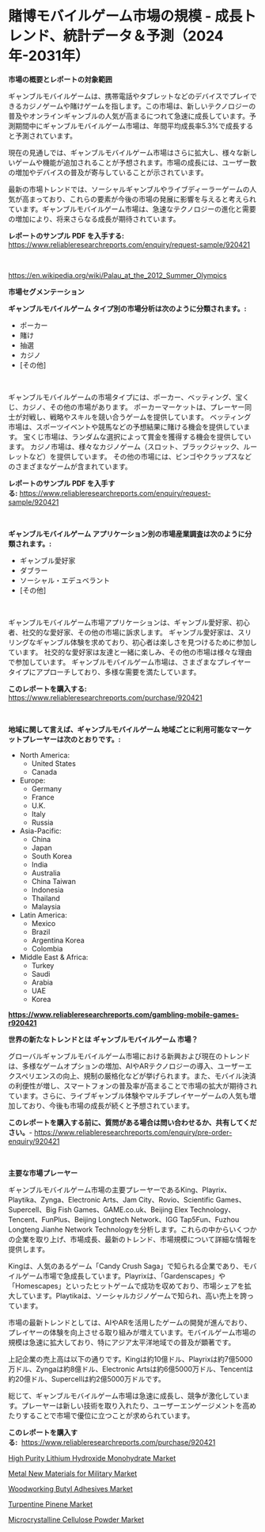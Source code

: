 <p><h1>賭博モバイルゲーム市場の規模 - 成長トレンド、統計データ＆予測（2024年-2031年）</h1></p><p><strong>市場の概要とレポートの対象範囲</strong></p>
<p><p>ギャンブルモバイルゲームは、携帯電話やタブレットなどのデバイスでプレイできるカジノゲームや賭けゲームを指します。この市場は、新しいテクノロジーの普及やオンラインギャンブルの人気が高まるにつれて急速に成長しています。予測期間中にギャンブルモバイルゲーム市場は、年間平均成長率5.3%で成長すると予測されています。</p><p>現在の見通しでは、ギャンブルモバイルゲーム市場はさらに拡大し、様々な新しいゲームや機能が追加されることが予想されます。市場の成長には、ユーザー数の増加やデバイスの普及が寄与していることが示されています。</p><p>最新の市場トレンドでは、ソーシャルギャンブルやライブディーラーゲームの人気が高まっており、これらの要素が今後の市場の発展に影響を与えると考えられています。ギャンブルモバイルゲーム市場は、急速なテクノロジーの進化と需要の増加により、将来さらなる成長が期待されています。</p></p>
<p><strong>レポートのサンプル PDF を入手する:</strong> <a href="https://www.reliableresearchreports.com/enquiry/request-sample/920421">https://www.reliableresearchreports.com/enquiry/request-sample/920421</a></p>
<p>&nbsp;</p>
<p><a href="https://en.wikipedia.org/wiki/Palau_at_the_2012_Summer_Olympics">https://en.wikipedia.org/wiki/Palau_at_the_2012_Summer_Olympics</a></p>
<p><strong>市場セグメンテーション</strong></p>
<p><strong>ギャンブルモバイルゲーム タイプ別の市場分析は次のように分類されます。:</strong></p>
<p><ul><li>ポーカー</li><li>賭け</li><li>抽選</li><li>カジノ</li><li>[その他]</li></ul></p>
<p>&nbsp;</p>
<p><p>ギャンブルモバイルゲームの市場タイプには、ポーカー、ベッティング、宝くじ、カジノ、その他の市場があります。 ポーカーマーケットは、プレーヤー同士が対戦し、戦略やスキルを競い合うゲームを提供しています。 ベッティング市場は、スポーツイベントや競馬などの予想結果に賭ける機会を提供しています。 宝くじ市場は、ランダムな選択によって賞金を獲得する機会を提供しています。 カジノ市場は、様々なカジノゲーム（スロット、ブラックジャック、ルーレットなど）を提供しています。 その他の市場には、ビンゴやクラップスなどのさまざまなゲームが含まれています。</p></p>
<p><strong>レポートのサンプル PDF を入手する:</strong>&nbsp;<a href="https://www.reliableresearchreports.com/enquiry/request-sample/920421">https://www.reliableresearchreports.com/enquiry/request-sample/920421</a></p>
<p>&nbsp;</p>
<p><strong> ギャンブルモバイルゲーム アプリケーション別の市場産業調査は次のように分類されます。:</strong></p>
<p><ul><li>ギャンブル愛好家</li><li>ダブラー</li><li>ソーシャル・エデュベラント</li><li>[その他]</li></ul></p>
<p>&nbsp;</p>
<p><p>ギャンブルモバイルゲーム市場アプリケーションは、ギャンブル愛好家、初心者、社交的な愛好家、その他の市場に訴求します。 ギャンブル愛好家は、スリリングなギャンブル体験を求めており、初心者は楽しさを見つけるために参加しています。 社交的な愛好家は友達と一緒に楽しみ、その他の市場は様々な理由で参加しています。 ギャンブルモバイルゲーム市場は、さまざまなプレイヤータイプにアプローチしており、多様な需要を満たしています。</p></p>
<p><strong>このレポートを購入する:</strong>&nbsp; <a href="https://www.reliableresearchreports.com/purchase/920421">https://www.reliableresearchreports.com/purchase/920421</a></p>
<p>&nbsp;</p>
<p><strong>地域に関して言えば、ギャンブルモバイルゲーム 地域ごとに利用可能なマーケットプレーヤーは次のとおりです。:</strong></p>
<p><ul>
    <li>
        North America:
        <ul>
            <li>United States</li>
            <li>Canada</li>
        </ul>
    </li>
    <li>
        Europe:
        <ul>
            <li>Germany</li>
            <li>France</li>
            <li>U.K.</li>
            <li>Italy</li>
            <li>Russia</li>
        </ul>
    </li>
    <li>
        Asia-Pacific:
        <ul>
            <li>China</li>
            <li>Japan</li>
            <li>South Korea</li>
            <li>India</li>
            <li>Australia</li>
            <li>China Taiwan</li>
            <li>Indonesia</li>
            <li>Thailand</li>
            <li>Malaysia</li>
        </ul>
    </li>
    <li>
        Latin America:
        <ul>
            <li>Mexico</li>
            <li>Brazil</li>
            <li>Argentina Korea</li>
            <li>Colombia</li>
        </ul>
    </li>
    <li>
        Middle East & Africa:
        <ul>
            <li>Turkey</li>
            <li>Saudi</li>
            <li>Arabia</li>
            <li>UAE</li>
            <li>Korea</li>
        </ul>
    </li>
    </ul></p>
<p><strong><a href="https://www.reliableresearchreports.com/gambling-mobile-games-r920421">https://www.reliableresearchreports.com/gambling-mobile-games-r920421</a></strong>&nbsp;</p>
<p><strong>世界の新たなトレンドとは ギャンブルモバイルゲーム 市場？</strong></p>
<p><p>グローバルギャンブルモバイルゲーム市場における新興および現在のトレンドは、多様なゲームオプションの増加、AIやARテクノロジーの導入、ユーザーエクスペリエンスの向上、規制の厳格化などが挙げられます。また、モバイル決済の利便性が増し、スマートフォンの普及率が高まることで市場の拡大が期待されています。さらに、ライブギャンブル体験やマルチプレイヤーゲームの人気も増加しており、今後も市場の成長が続くと予想されています。</p></p>
<p><strong>このレポートを購入する前に、質問がある場合は問い合わせるか、共有してください。</strong>- <a href="https://www.reliableresearchreports.com/enquiry/pre-order-enquiry/920421">https://www.reliableresearchreports.com/enquiry/pre-order-enquiry/920421</a></p>
<p>&nbsp;</p>
<p><strong>主要な市場プレーヤー</strong></p>
<p><p>ギャンブルモバイルゲーム市場の主要プレーヤーであるKing、Playrix、Playtika、Zynga、Electronic Arts、Jam City、Rovio、Scientific Games、Supercell、Big Fish Games、GAME.co.uk、Beijing Elex Technology、Tencent、FunPlus、Beijing Longtech Network、IGG Tap5Fun、Fuzhou Longteng Jianhe Network Technologyを分析します。これらの中からいくつかの企業を取り上げ、市場成長、最新のトレンド、市場規模について詳細な情報を提供します。</p><p>Kingは、人気のあるゲーム「Candy Crush Saga」で知られる企業であり、モバイルゲーム市場で急成長しています。Playrixは、「Gardenscapes」や「Homescapes」といったヒットゲームで成功を収めており、市場シェアを拡大しています。Playtikaは、ソーシャルカジノゲームで知られ、高い売上を誇っています。</p><p>市場の最新トレンドとしては、AIやARを活用したゲームの開発が進んでおり、プレイヤーの体験を向上させる取り組みが増えています。モバイルゲーム市場の規模は急速に拡大しており、特にアジア太平洋地域での普及が顕著です。</p><p>上記企業の売上高は以下の通りです。Kingは約10億ドル、Playrixは約7億5000万ドル、Zyngaは約8億ドル、Electronic Artsは約6億5000万ドル、Tencentは約20億ドル、Supercellは約2億5000万ドルです。</p><p>総じて、ギャンブルモバイルゲーム市場は急速に成長し、競争が激化しています。プレーヤーは新しい技術を取り入れたり、ユーザーエンゲージメントを高めたりすることで市場で優位に立つことが求められています。</p></p>
<p><strong>このレポートを購入する:</strong>&nbsp;&nbsp;<a href="https://www.reliableresearchreports.com/purchase/920421">https://www.reliableresearchreports.com/purchase/920421</a></p>
<p><p><a href="https://medium.com/@max.sanderson5645/high-purity-lithium-hydroxide-monohydrate-market-market-segmentation-geographical-regions-and-a67c550cc372">High Purity Lithium Hydroxide Monohydrate Market</a></p><p><a href="https://issuu.com/reportprime-2/docs/metal-new-materials-for-military-market-size-2030.">Metal New Materials for Military Market</a></p><p><a href="https://github.com/alexxisgm/Market-Research-Report-List-1/blob/main/woodworking-butyl-adhesives-market.md">Woodworking Butyl Adhesives Market</a></p><p><a href="https://github.com/HenrietteMills1/Market-Research-Report-List-2/blob/main/turpentine-pinene-market.md">Turpentine Pinene Market</a></p><p><a href="https://medium.com/@carlahoustonh51/microcrystalline-cellulose-powder-market-size-share-trends-analysis-report-by-end-use-85a9e788c423">Microcrystalline Cellulose Powder Market</a></p></p>
